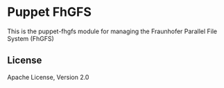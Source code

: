 # Puppet FhGFS

This is the puppet-fhgfs module for managing the Fraunhofer Parallel File System (FhGFS)

## License

Apache License, Version 2.0

